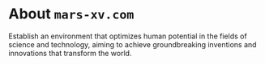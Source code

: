 # About `mars-xv.com`
Establish an environment that optimizes human potential in the fields of science and technology, aiming to achieve groundbreaking inventions and innovations that transform the world.
